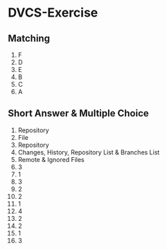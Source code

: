 # DVCS-Exercise


Matching
------------
1. F
2. D
3. E
4. B
5. C
6. A

Short Answer & Multiple Choice
-------------------------------
1. Repository
2. File
3. Repository
4. Changes, History, Repository List & Branches List
5. Remote & Ignored Files
6. 3
7. 1
8. 3
9. 2
10. 2
11. 1
12. 4
13. 2
14. 2
15. 1
16. 3